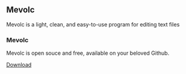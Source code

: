 ## Mevolc


Mevolc is a light, clean, and easy-to-use program for editing text files

### Mevolc

Mevolc is open souce and free, available on your beloved Github.

[Download](youtube.com)
